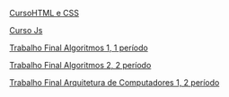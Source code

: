 <p>
  <a href="https://phcastello.github.io/CursoHTML-CSS/">CursoHTML e CSS</a>
</p>
<p>
  <a href="https://phcastello.github.io/CursoJS/">Curso Js</a>
</p>
<p>
  <a href="https://phcastello.github.io/Caca_ao_Tesouro">Trabalho Final Algoritmos 1, 1 período</a>
</p>
<p>
  <a href="https://phcastello.github.io/Gerenciamento-de-constelacoes">Trabalho Final Algoritmos 2, 2 período</a>
</p>
<p>
  <a href="https://phcastello.github.io/traducaoMemoriaVirtual">Trabalho Final Arquitetura de Computadores 1, 2 período</a>
</p>
